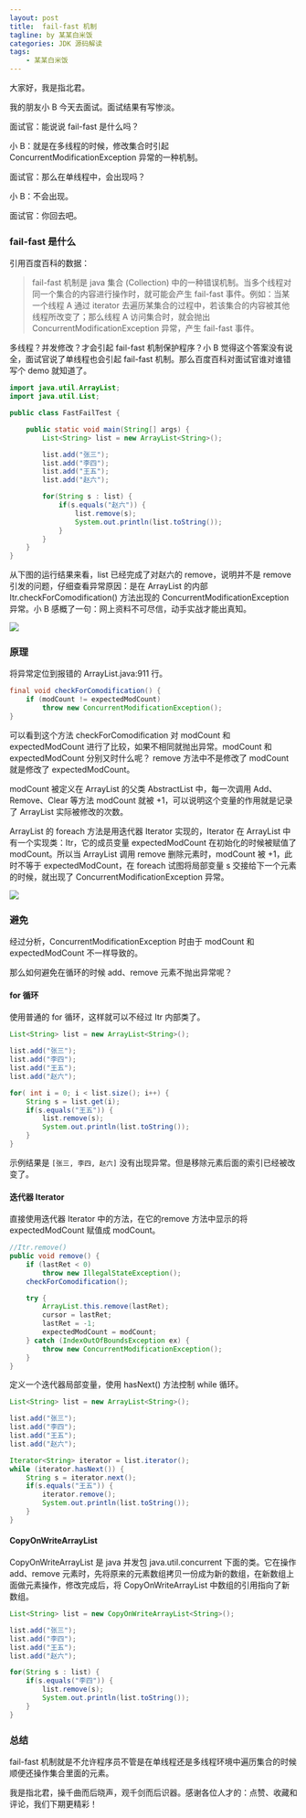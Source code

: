 ```yaml
---
layout: post
title:  fail-fast 机制
tagline: by 某某白米饭
categories: JDK 源码解读
tags: 
    - 某某白米饭
---
```


大家好，我是指北君。

我的朋友小 B 今天去面试。面试结果有写惨淡。

面试官：能说说 fail-fast 是什么吗？

小 B：就是在多线程的时候，修改集合时引起 ConcurrentModificationException 异常的一种机制。

面试官：那么在单线程中，会出现吗？

小 B：不会出现。

面试官：你回去吧。

<!--more-->

### fail-fast 是什么

引用百度百科的数据：

> fail-fast 机制是 java 集合 (Collection) 中的一种错误机制。当多个线程对同一个集合的内容进行操作时，就可能会产生 fail-fast 事件。例如：当某一个线程 A 通过 iterator 去遍历某集合的过程中，若该集合的内容被其他线程所改变了；那么线程 A 访问集合时，就会抛出 ConcurrentModificationException 异常，产生 fail-fast 事件。

多线程？并发修改？才会引起 fail-fast 机制保护程序？小 B 觉得这个答案没有说全，面试官说了单线程也会引起 fail-fast 机制。那么百度百科对面试官谁对谁错写个 demo 就知道了。

```java
import java.util.ArrayList;
import java.util.List;

public class FastFailTest {

    public static void main(String[] args) {
        List<String> list = new ArrayList<String>();

        list.add("张三");
        list.add("李四");
        list.add("王五");
        list.add("赵六");

        for(String s : list) {
            if(s.equals("赵六")) {
                list.remove(s);
                System.out.println(list.toString());
            }
        }
    }
}
```

从下图的运行结果来看，list 已经完成了对赵六的 remove，说明并不是 remove 引发的问题，仔细查看异常原因：是在 ArrayList 的内部 Itr.checkForComodification() 方法出现的 ConcurrentModificationException 异常。小 B 感概了一句：网上资料不可尽信，动手实战才能出真知。

![](http://www.javanorth.cn/assets/images/2021/failFast/0.png)

### 原理

将异常定位到报错的 ArrayList.java:911 行。

```java
final void checkForComodification() {
    if (modCount != expectedModCount)
        throw new ConcurrentModificationException();
}
```

可以看到这个方法 checkForComodification 对 modCount 和 expectedModCount 进行了比较，如果不相同就抛出异常。modCount 和 expectedModCount 分别又时什么呢？ remove 方法中不是修改了 modCount 就是修改了 expectedModCount。

modCount 被定义在 ArrayList 的父类 AbstractList 中，每一次调用 Add、Remove、Clear 等方法 modCount 就被 +1，可以说明这个变量的作用就是记录了 ArrayList 实际被修改的次数。

ArrayList 的 foreach 方法是用迭代器 Iterator 实现的，Iterator 在 ArrayList 中有一个实现类：Itr，它的成员变量 expectedModCount 在初始化的时候被赋值了 modCount。所以当 ArrayList 调用 remove 删除元素时，modCount 被 +1，此时不等于 expectedModCount，在 foreach 试图将局部变量 s 交接给下一个元素的时候，就出现了 ConcurrentModificationException 异常。

![](http://www.javanorth.cn/assets/images/2021/failFast/1.png)

### 避免

经过分析，ConcurrentModificationException 时由于 modCount 和 expectedModCount 不一样导致的。

那么如何避免在循环的时候 add、remove 元素不抛出异常呢？

#### for 循环

使用普通的 for 循环，这样就可以不经过 Itr 内部类了。

```java
List<String> list = new ArrayList<String>();

list.add("张三");
list.add("李四");
list.add("王五");
list.add("赵六");

for( int i = 0; i < list.size(); i++) {
    String s = list.get(i);
    if(s.equals("王五")) {
        list.remove(s);
        System.out.println(list.toString());
    }
}
```

示例结果是 `[张三, 李四, 赵六]` 没有出现异常。但是移除元素后面的索引已经被改变了。

#### 迭代器 Iterator

直接使用迭代器 Iterator 中的方法，在它的remove 方法中显示的将 expectedModCount 赋值成 modCount。

```java
//Itr.remove()
public void remove() {
    if (lastRet < 0)
        throw new IllegalStateException();
    checkForComodification();

    try {
        ArrayList.this.remove(lastRet);
        cursor = lastRet;
        lastRet = -1;
        expectedModCount = modCount;
    } catch (IndexOutOfBoundsException ex) {
        throw new ConcurrentModificationException();
    }
}
```

定义一个迭代器局部变量，使用 hasNext() 方法控制 while 循环。

```java
List<String> list = new ArrayList<String>();

list.add("张三");
list.add("李四");
list.add("王五");
list.add("赵六");

Iterator<String> iterator = list.iterator();
while (iterator.hasNext()) {
    String s = iterator.next();
    if(s.equals("王五")) {
        iterator.remove();
        System.out.println(list.toString());
    }
}
```

#### CopyOnWriteArrayList

CopyOnWriteArrayList 是 java 并发包 java.util.concurrent 下面的类。它在操作 add、remove 元素时，先将原来的元素数组拷贝一份成为新的数组，在新数组上面做元素操作，修改完成后，将 CopyOnWriteArrayList 中数组的引用指向了新数组。

```java
List<String> list = new CopyOnWriteArrayList<String>();

list.add("张三");
list.add("李四");
list.add("王五");
list.add("赵六");

for(String s : list) {
    if(s.equals("李四")) {
        list.remove(s);
        System.out.println(list.toString());
    }
}
```

### 总结

fail-fast 机制就是不允许程序员不管是在单线程还是多线程环境中遍历集合的时候顺便还操作集合里面的元素。

我是指北君，操千曲而后晓声，观千剑而后识器。感谢各位人才的：点赞、收藏和评论，我们下期更精彩！
